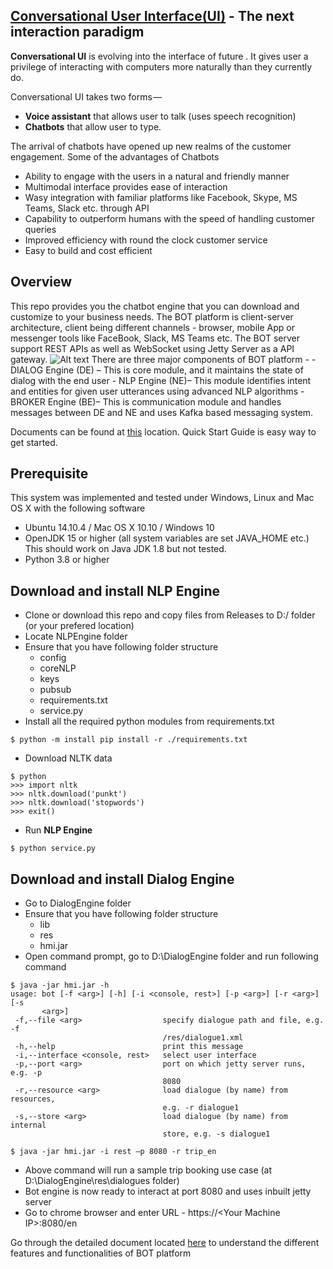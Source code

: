 ## [Conversational User Interface(UI)](https://hmi-digital.github.io/) - The next interaction paradigm
**Conversational UI** is evolving into the interface of future . It gives user a privilege of interacting with computers more naturally than they currently do.

Conversational UI takes two forms — 
 - **Voice assistant** that allows user to talk (uses speech recognition)
 - **Chatbots** that allow user to type.
  
The arrival of chatbots have opened up new realms of the customer engagement. Some of the advantages of Chatbots
- Ability to engage with the users in a natural and friendly manner 
- Multimodal interface provides ease of interaction 
- Wasy integration with familiar platforms like Facebook, Skype, MS Teams, Slack etc. through API 
- Capability to outperform humans with the speed of handling customer queries 
- Improved efficiency with round the clock customer service 
- Easy to build and cost efficient

Overview
------------
This repo provides you the chatbot engine that you can download and customize to your business needs.
The BOT platform is client-server architecture, client being different channels - browser, mobile App or messenger tools like FaceBook, Slack, MS Teams etc.
The BOT server support REST APIs as well as WebSocket using Jetty Server as a API gateway. 
![Alt text](Documents/architecture.png?raw=true "Platform Architecture")
There are three major components of BOT platform - 
	- DIALOG Engine (DE) – This is core module, and it maintains the state of dialog with the end user
	- NLP Engine (NE)– This module identifies intent and entities for given user utterances using advanced NLP algorithms
	- BROKER Engine (BE)– This is communication module and handles messages between DE and NE and uses Kafka based messaging system. 

Documents can be found at [this](https://github.com/hmi-digital/Conversational_UI/tree/master/Conversational_UI/Documents) location. Quick Start Guide is easy way to get started.

Prerequisite
------------
This system was implemented and tested under Windows, Linux and Mac OS X with the following software 

+ Ubuntu 14.10.4 / Mac OS X 10.10 / Windows 10
+ OpenJDK 15 or higher (all system variables are set JAVA_HOME etc.) This should work on Java JDK 1.8 but not tested.
+ Python 3.8 or higher

Download and install **NLP Engine**
---------------------------------
+ Clone or download this repo and copy files from Releases to D:/ folder (or your prefered location)
+ Locate NLPEngine folder
+ Ensure that you have following folder structure
    + config
    + coreNLP
    + keys
    + pubsub
    + requirements.txt
    + service.py
+ Install all the required python modules from requirements.txt

```
$ python -m install pip install -r ./requirements.txt
```
+ Download NLTK data
```
$ python
>>> import nltk
>>> nltk.download('punkt')
>>> nltk.download('stopwords')
>>> exit()
```
+  Run **NLP Engine** 
```
$ python service.py
```

Download and install **Dialog Engine**
------------------------------------
+ Go to DialogEngine folder 
+ Ensure that you have following folder structure
    + lib
    + res
    + hmi.jar
+ Open command prompt, go to D:\DialogEngine folder and run following command
```
$ java -jar hmi.jar -h
usage: bot [-f <arg>] [-h] [-i <console, rest>] [-p <arg>] [-r <arg>] [-s
       <arg>]
 -f,--file <arg>                  specify dialogue path and file, e.g. -f
                                  /res/dialogue1.xml
 -h,--help                        print this message
 -i,--interface <console, rest>   select user interface
 -p,--port <arg>                  port on which jetty server runs, e.g. -p
                                  8080
 -r,--resource <arg>              load dialogue (by name) from resources,
                                  e.g. -r dialogue1
 -s,--store <arg>                 load dialogue (by name) from internal
                                  store, e.g. -s dialogue1
                                  
$ java -jar hmi.jar -i rest –p 8080 -r trip_en
```
+ Above command will run a sample trip booking use case (at D:\DialogEngine\res\dialogues folder)
+ Bot engine is now ready to interact at port 8080 and uses inbuilt jetty server
+ Go to chrome browser and enter URL - https://\<Your Machine IP\>:8080/en
  
Go through the detailed document located [here](https://github.com/hmi-digital/Conversational_UI/tree/master/Conversational_UI/Documents) to understand the different features and functionalities of BOT platform




